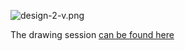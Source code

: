 ![design-2-v.png](design-2-v.png)

The drawing session [can be found here](https://excalidraw.com/#json=QU4SQU-NMBWZS6dFiqa_1,3pI-im0G_WGhF7UdgJdUOg)